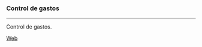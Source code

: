 <h3>Control de gastos</h3>
<hr/>

Control de gastos.

<a href="https://salvacam.github.io/controlGastos/" target="_blank">Web</a>
